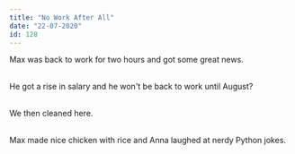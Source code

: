 ```yaml
---
title: "No Work After All"
date: "22-07-2020"
id: 128
---
```

Max was back to work for two hours and got some great news.<br><br>

He got a rise in salary and he won't be back to work until August?<br><br>

We then cleaned here.<br><br>

Max made nice chicken with rice and Anna laughed at nerdy Python jokes.